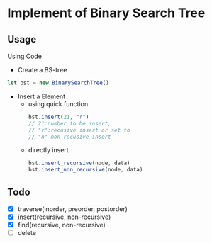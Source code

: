 # Implement of Binary Search Tree

## Usage

Using Code
* Create a BS-tree 
```javascript 
let bst = new BinarySearchTree()
```
* Insert a Element 
    * using quick function
        ```javascript
        bst.insert(21, "r") 
        // 21:number to be insert, 
        // "r":recusive insert or set to 
        // "n" non-recusive insert 
        ```
    * directly insert
        ```javascript
        bst.insert_recursive(node, data)
        bst.insert_non_recursive(node, data)
        ```
## Todo
- [x] traverse(inorder, preorder, postorder)
- [x] insert(recursive, non-recursive)
- [x] find(recursive, non-recursive)
- [ ] delete
